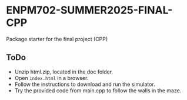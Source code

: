 # ENPM702-SUMMER2025-FINAL-CPP
Package starter for the final project (CPP)

## ToDo

- Unzip html.zip, located in the doc folder.
- Open `index.html` in a browser.
- Follow the instructions to download and run the simulator.
- Try the provided code from main.cpp to follow the walls in the maze.

